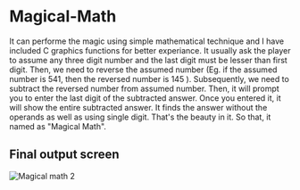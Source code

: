 # Magical-Math
It can performe the magic using simple mathematical technique and I have included C graphics functions for better experiance. It usually ask the player to assume any three digit number and the last digit must be lesser than first digit. Then, we need to reverse the assumed number (Eg. if the assumed number is 541, then the reversed number is 145 ). Subsequently, we need to subtract the reversed number from assumed number. Then, it will prompt you to enter the last digit of the subtracted answer. Once you entered it, it will show the entire subtracted answer. It finds the answer without the operands as well as using single digit. That's the beauty in it. So that, it named as "Magical Math".


## Final output screen
![Magical math 2](https://user-images.githubusercontent.com/64604283/92938232-ea6d5a80-f469-11ea-8ca5-993b28b03e1d.jpg)
